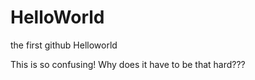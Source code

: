 # HelloWorld
the first github Helloworld

This is so confusing! Why does it have to be that hard???
